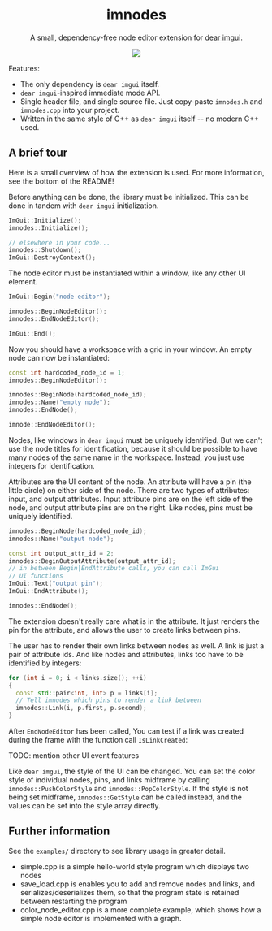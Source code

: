 <h1 align="center">imnodes</h1>

<p align="center">A small, dependency-free node editor extension for <a href="https://github.com/ocornut/imgui">dear imgui</a>.</p>

<p align="center">
  <img src="https://raw.githubusercontent.com/Nelarius/imnodes/master/img/imnodes.gif?token=ADH_jEs4xXAsw5vKZ2Nuxou3v7AmwU0wks5cTFcUwA%3D%3D">
</p>

Features:

* The only dependency is `dear imgui` itself.
* `dear imgui`-inspired immediate mode API.
* Single header file, and single source file. Just copy-paste `imnodes.h` and `imnodes.cpp` into your project.
* Written in the same style of C++ as `dear imgui` itself -- no modern C++ used.

## A brief tour

Here is a small overview of how the extension is used. For more information, see the bottom of the README!

Before anything can be done, the library must be initialized. This can be done in tandem with `dear imgui` initialization.

```cpp
ImGui::Initialize();
imnodes::Initialize();

// elsewhere in your code...
imnodes::Shutdown();
ImGui::DestroyContext();
```

The node editor must be instantiated within a window, like any other UI element.

```cpp
ImGui::Begin("node editor");

imnodes::BeginNodeEditor();
imnodes::EndNodeEditor();

ImGui::End();
```

Now you should have a workspace with a grid in your window. An empty node can now be instantiated:

```cpp
const int hardcoded_node_id = 1;
imnodes::BeginNodeEditor();

imnodes::BeginNode(hardcoded_node_id);
imnodes::Name("empty node");
imnodes::EndNode();

imnode::EndNodeEditor();
```

Nodes, like windows in `dear imgui` must be uniquely identified. But we can't use the node titles for identification, because it should be possible to have many nodes of the same name in the workspace. Instead, you just use integers for identification.

Attributes are the UI content of the node. An attribute will have a pin (the little circle) on either side of the node. There are two types of attributes: input, and output attributes. Input attribute pins are on the left side of the node, and output attribute pins are on the right. Like nodes, pins must be uniquely identified.

```cpp
imnodes::BeginNode(hardcoded_node_id);
imnodes::Name("output node");

const int output_attr_id = 2;
imnodes::BeginOutputAttribute(output_attr_id);
// in between Begin|EndAttribute calls, you can call ImGui
// UI functions
ImGui::Text("output pin");
ImGui::EndAttribute();

imnodes::EndNode();
```

The extension doesn't really care what is in the attribute. It just renders the pin for the attribute, and allows the user to create links between pins.

The user has to render their own links between nodes as well. A link is just a pair of attribute ids. And like nodes and attributes, links too have to be identified by integers:

```cpp
for (int i = 0; i < links.size(); ++i)
{
  const std::pair<int, int> p = links[i];
  // Tell imnodes which pins to render a link between
  imnodes::Link(i, p.first, p.second);
}
```

After `EndNodeEditor` has been called, You can test if a link was created during the frame with the function call `IsLinkCreated`:

TODO: mention other UI event features

Like `dear imgui`, the style of the UI can be changed. You can set the color style of individual nodes, pins, and links midframe by calling `imnodes::PushColorStyle` and `imnodes::PopColorStyle`. If the style is not being set midframe, `imnodes::GetStyle` can be called instead, and the values can be set into the style array directly.

## Further information

See the `examples/` directory to see library usage in greater detail.

* simple.cpp is a simple hello-world style program which displays two nodes
* save_load.cpp is enables you to add and remove nodes and links, and serializes/deserializes them, so that the program state is retained between restarting the program
* color_node_editor.cpp is a more complete example, which shows how a simple node editor is implemented with a graph.
